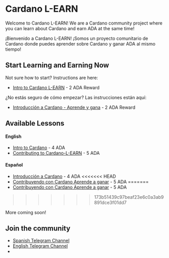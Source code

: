 # Cardano L-EARN

Welcome to Cardano L-EARN! We are a Cardano community project where you can learn about Cardano and earn ADA at the same time!

¡Bienvenido a Cardano L-EARN! ¡Somos un proyecto comunitario de Cardano donde puedes aprender sobre Cardano y ganar ADA al mismo tiempo!


## Start Learning and Earning Now
Not sure how to start? Instructions are here:
- [Intro to Cardano L-EARN]() - 2 ADA Reward


¿No estás seguro de cómo empezar? Las instrucciones están aquí:
- [Introducción a Cardano - Aprende y gana]() - 2 ADA Reward

## Available Lessons

#### English

* [Intro to Cardano]() - 4 ADA
* [Contributing to Cardano-L-EARN](https://github.com/Cardano-LEARN/Cardano-L-EARN/blob/main/Lessons/English/L_EARN/Contributing/LCon1:Contributing.md) - 5 ADA

#### Español

* [Introducción a Cardano]() - 4 ADA
<<<<<<< HEAD
* [Contribuyendo con Cardano Aprende a ganar](https://github.com/Cardano-LEARN/Cardano-L-EARN/blob/main/Lessons/Español/Aprende_y_Gana/Contributing/LCon1:Contribuyendo.md) - 5 ADA
=======
* [Contribuyendo con Cardano Aprende a ganar](https://github.com/BlockDevsUnited/learn-and-earn/blob/master/Lessons/Espa%C3%B1ol/Aprende_y_Gana/Contributing/LCon1:Contribuyendo.md) - 5 ADA
>>>>>>> 173b51439c97beaf23e6c0a3ab9891dce3f01dd7

More coming soon!

## Join the community
* [Spanish Telegram Channel ](https://t.me/CardanoAprendeAGanar)
* [English Telegram Channel ](https://t.me/Cardano_L_EARN)
*
